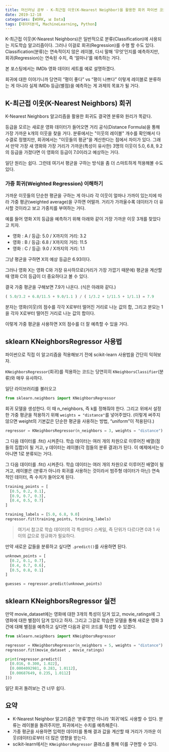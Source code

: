 ```yaml
---
title: 머신러닝 공부 - K-최근접 이웃(K-Nearest Neighbor)을 활용한 회귀 파이썬 코드 예시
date: 2019-12-18
categories: [WORK, 📊 Data]
tags: [데이터분석, MachineLearning, Python]
---
```


K-최근접 이웃(K-Nearest Neighbors)은 일반적으로 분류(Classification)에 사용되는 지도학습 알고리즘이다. 그러나 이걸로 회귀(Regression)를 수행 할 수도 있다. Classification(분류)는 연속적이지 않은 레이블, 다시 말해 ‘무엇’인지를 예측하지만, 회귀(Regression)는 연속된 수치, 즉 ‘얼마나’를 예측하는 거다.

본 포스팅에서는 IMDb 영화 데이터 세트를 예로 설명하겠다.

회귀에 대한 이야기니까 당연히 “평이 좋다” vs “평이 나쁘다” 이렇게 레이블로 분류하는 게 아니라 실제 IMDb 등급(별점)을 예측하는 게 과제의 목표가 될 거다.

## K-최근접 이웃(K-Nearest Neighbors) 회귀

K-Nearest Neighbors 알고리즘을 활용한 회귀도 결국엔 분류와 원리가 똑같다.

등급을 모르는 새로운 영화 데이터가 들어오면 거리 공식(Distance Formula)을 통해 가장 가까운 k개의 이웃을 찾을 거다. 분류에서는 "이웃의 레이블" 개수를 확인해서 다수결로 정했지만, 회귀에서는 "이웃들의 평균"을 계산한다는 점에서 차이가 있다. 그래서 만약 가장 새 영화와 가장 거리가 가까운(특성이 유사한) 3명의 이웃이 5.0, 6.8, 9.2의 등급을 가졌다면 이 영화의 등급이 7.0이라고 예상하는 거다.

일단 원리는 쉽다. 그런데 여기서 평균을 구하는 방식을 좀 더 스마트하게 적용해볼 수도 있다.

### 가중 회귀(Weighted Regression) 이해하기

가까운 이웃들의 단순한 평균을 구하는 게 아니라 각 이웃이 얼마나 가까이 있는지에 따라 가중 평균(weighted average)을 구하면 어떨까. 거리가 가까울수록 데이터가 더 유사할 것이라고 보고 가중치를 부여하는 거다.

예를 들어 영화 X의 등급을 예측하기 위해 아래와 같이 가장 가까운 이웃 3개를 찾았다고 치자.

- 영화 : A / 등급: 5.0 / X까지의 거리: 3.2
- 영화 : B / 등급: 6.8 / X까지의 거리: 11.5
- 영화 : C / 등급: 9.0 / X까지의 거리: 1.1

그냥 평균을 구하면 X의 예상 등급은 6.93이다.

그러나 영화 X는 영화 C와 가장 유사하므로(거리가 가장 가깝기 때문에) 평균을 계산할 때 영화 C의 등급이 더 중요하다고 볼 수 있다.

결국 가중 평균을 구해보면 7.9가 나온다. (식은 아래와 같다.)

```python
( 5.0/3.2 + 6.8/11.5 + 9.0/1.1 ) / ( 1/3.2 + 1/11.5 + 1/1.1) = 7.9
```

분자는 영화(이웃)의 점수를 각각 X로부터 떨어진 거리로 나눈 값의 합, 그리고 분모는 1을 각자 X로부터 떨어진 거리로 나눈 값의 합이다.

이렇게 가중 평균을 사용하면 X의 점수를 더 잘 예측할 수 있을 거다.

## sklearn KNeighborsRegressor 사용법

파이썬으로 직접 이 알고리즘을 적용해보기 전에 scikit-learn 사용법을 간단히 익혀보자.

`KNeighborsRegressor`(회귀)를 적용하는 코드는 당연히히 `KNeighborsClassifier`(분류)와 매우 유사하다. 

일단 라이브러리를 불러오고

```python
from sklearn.neighbors import KNeighborsRegressor
```

회귀 모델을 생성한다. 이 때 n_neighbors, 즉 k를 정해줘야 한다. 그리고 위에서 설정한 가중 평균을 적용하기 위해 `weights = "distance"`를 넣어주었다. (이렇게 써주지 않으면 weight의 기본값은 단순한 평균을 사용하는 방법, “uniform”이 적용된다.)

```python
regressor = KNeighborsRegressor(n_neighbors = 3, weights = "distance")
```

그 다음 데이터를 .fit() 시켜준다. 학습 데이터는 여러 개의 차원으로 이루어진 배열(점들의 집합)이 될 거고, y 데이터는 레이블(각 점들의 분류 결과)가 된다. 이 예제에서는 0 아니면 1로 분류되는 거다.

그 다음 데이터를 .fit() 시켜준다. 학습 데이터는 여러 개의 차원으로 이루어진 배열이 될 거고, 레이블은 (분류가 아니라 회귀를 사용하는 것이라서 범주형 데이터가 아닌) 연속적인 데이터, 즉 수치가 들어오게 된다.

```python
training_points = [
  [0.5, 0.2, 0.1],
  [0.9, 0.7, 0.3],
  [0.4, 0.5, 0.7]
]

training_labels = [5.0, 6.8, 9.0]
regressor.fit(training_points, training_labels)
```

>여기서 참고로 학습 데이터의 각 특성마다 스케일, 즉 단위가 다르다면 0과 1 사이의 값으로 정규화가 필요하다.

만약 새로운 값들을 분류하고 싶다면 `.predict()`를 사용하면 된다.

```python
unknown_points = [
  [0.2, 0.1, 0.7],
  [0.4, 0.7, 0.6],
  [0.5, 0.8, 0.1]
]

guesses = regressor.predict(unknown_points)
```

## sklearn KNeighborsRegressor 실전

만약 movie_dataset에는 영화에 대한 3개의 특성이 담겨 있고, movie_ratings에 그 영화에 대한 별점이 담겨 있다고 하자. 그리고 그걸로 학습한 모델을 통해 새로운 영화 3건에 대해 별점을 예측하고 싶다면 다음과 같이 코드를 작성할 수 있겠다.

```python
from sklearn.neighbors import KNeighborsRegressor

regressor = KNeighborsRegressor(n_neighbors = 5, weights = "distance")
regressor.fit(movie_dataset , movie_ratings)

print(regressor.predict([
  [0.016, 0.300, 1.022],
  [0.0004092981, 0.283, 1.0112],
  [0.00687649, 0.235, 1.0112]
]))
```

일단 회귀 돌려보는 건 너무 쉽다.

## 요약

- K-Nearest Neighbor 알고리즘은 ‘분류’뿐만 아니라 ‘회귀’에도 사용할 수 있다. 분류는 레이블을 돌려주지만, 회귀에서는 수치를 예측해준다.
- 가중 평균을 사용하면 입력한 데이터를 통해 결과 값을 계산할 때 거리가 가까운 이웃(데이터)로부터 더 많은 영향을 받는다.
- scikit-learn에서는 `KNeighborsRegressor` 클래스를 통해 이를 구현할 수 있다.